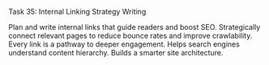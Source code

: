Task 35: Internal Linking Strategy Writing

Plan and write internal links that guide readers and boost SEO. Strategically connect relevant pages to reduce bounce rates and improve crawlability. Every link is a pathway to deeper engagement. Helps search engines understand content hierarchy. Builds a smarter site architecture.
